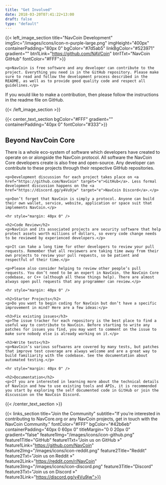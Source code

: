 ```yaml
---
title: "Get Involved"
date: 2018-03-20T07:41:22+13:00
draft: false
type: "default"
---
```


{{< left_image_section
    title="NavCoin Development"
    imgSrc="/images/icons/icon-n-purple-large.png"
    imgHeight="400px"
    containerPadding="80px 0"
    bgColor="#7d5ab5"
    linkBgColor="#523971"
    gradient=""
    btn1Link="https://github.com/NAVCoin"
    btn1Txt="NavCoin GitHub"
    fontColor="#FFF">}}

    <p>NavCoin is free software and any developer can contribute to the project. Everything you need is in the GitHub repository. Please make sure to read and follow the development process described in the README, as well as to provide good quality code and respect all guidelines.</p>

<p> If you would like to make a contribution, then please follow the instructions in the readme file on GitHub.</p>
{{< /left_image_section >}}

{{< center_text_section
    bgColor="#FFF"
    gradient=""
    containerPadding="40px 0"
    fontColor="#333">}}
    <h2>Beyond NavCoin Core</h2>
    <p>There is a whole eco-system of software which developers have created to operate on or alongside the NavCoin protocol. All software the NavCoin Core developers create is also free and open-source. Any developer can contribute to these projects through their respective GitHub repositories.</p>

    <p>Development discussion for each project takes place on <a href="https://github.com/NavCoin" target="e">GitHub</a>. Less formal development discussion happens on the <a href="https://discord.gg/y4Vu9jw" target="e">NavCoin Discord</a>.</p>

    <p>Don’t forget that NavCoin is simply a protocol. Anyone can build their own wallet, service, website, application or space suit that implements NavCoin.</p>

    <hr style="margin: 40px 0" />

    <h2>Code Review</h2>
    <p>NavCoin and its associated projects are security software that help protect assets worth millions of dollars, so every code change needs to be reviewed by experienced developers.</p>

    <p>It can take a long time for other developers to review your pull requests. Remember that all reviewers are taking time away from their own projects to review your pull requests, so be patient and respectful of their time.</p>

    <p>Please also consider helping to review other people’s pull requests. You don’t need to be an expert in NavCoin, the NavCoin Core codebase, or C++ (although all these things help). There are almost always open pull requests that any programmer can review.</p>

    <hr style="margin: 40px 0" />

    <h2>Starter Projects</h2>
    <p>Do you want to begin coding for NavCoin but don’t have a specific improvement in mind? Here are a few ideas:</p>

    <h3>Fix existing issues</h3>
    <p>The issue tracker for each repository is the best place to find a useful way to contribute to NavCoin. Before starting to write any patches for issues you find, you may want to comment on the issue to make sure nobody else is already working on it.</p>

    <h3>Write tests</h3>
    <p>NavCoin’s various softwares are covered by many tests, but patches that improve test coverage are always welcome and are a great way to build familiarity with the codebase. See the documentation about automated testing.</p>

    <hr style="margin: 40px 0" />

    <h2>Documentation</h2>
    <p>If you are interested in learning more about the technical details of NavCoin and how to use existing tools and APIs, it is recommended you start by exploring the self documented code in GitHub or join the discussion on the NavCoin Discord.

{{< /center_text_section >}}

{{< links_section
    title="Join the Community"
    subtitle="If you’re interested in contributing to NavCore.org or any NavCoin projects, get in touch with the NavCoin Community."
    fontColor="#FFF"
    bgColor="#42b6eb"
    containerPadding="40px 0 60px 0"
    titleMargin="0 0 20px 0"
    gradient="false"
    feature1Img="/images/icons/icon-github.png"
    feature1Title="GitHub"
    feature1Txt="Join us on GitHub »"
    feature1Link="https://github.com/NavCoin"
    feature2Img="/images/icons/icon-reddit.png"
    feature2Title="Reddit"
    feature2Txt="Join us on Reddit »"
    feature2Link="https://reddit.com/r/NavCoin"
    feature3Img="/images/icons/icon-discord.png"
    feature3Title="Discord"
    feature3Txt="Join us on Discord »"
    feature3Link="https://discord.gg/y4Vu9jw">}}
